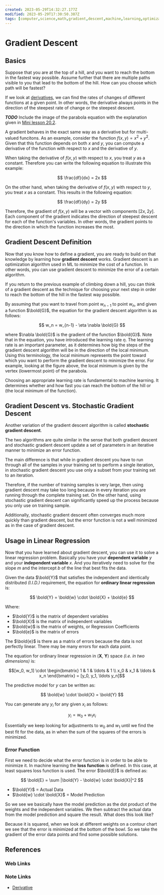 ```yaml
---
created: 2023-05-29T14:32:27.177Z
modified: 2023-05-29T17:30:50.387Z
tags: [computer,science,math,gradient,descent,machine,learning,optimization,pcde,module20]
---
```

# Gradient Descent

## Basics

Suppose that you are at the top of a hill,
and you want to reach the bottom in the fastest way possible.
Assume further that there are multiple paths visible to you that
lead to the bottom of the hill.
How can you choose which path will be fastest?

If we look at [derivatives][-deriv],
we can find the rates of changes of different functions at a given point.
In other words, the derivative always points in the direction of the steepest
rate of change or the steepest descent.

***TODO***
Include the image of the parabola equation with the explanation given in
[Mini lesson 20.2](https://classroom.emeritus.org/courses/1412/pages/mini-lesson-20-dot-2-introduction-to-gradient-descent-40-00?module_item_id=623982).

A gradient behaves in the exact same way as a derivative but for multi-valued funcitons.
As an example, consider the function $f(x, y) = x^2 + y^2$.
Given that this function depends on both $x$ and $y$,
you can compute a derivative of
the function with respect to $x$ and the derivative of $y$.

When taking the derivative of $f(x, y)$ with respect to $x$,
you treat $y$ as a constant.
Therefore you can write the following equation to illustrate this example:

$$ \frac{df}{dx} = 2x $$

On the other hand, when taking the derivative of $f(x, y)$ with respect to $y$,
you treat $x$ as a constant.
This results in the following equation:

$$ \frac{df}{dy} = 2y $$

Therefore, the gradient of $f(x, y)$ will be a vector with components $[2x, 2y]$.
Each component of the gradient indicates the direction of steepest descent for
each of the function's variables.
In other words,
the gradient points to the direction in which the function increases the most.

## Gradient Descent Definition

Now that you know how to define a gradient,
you are ready to build on that knowledge by learning how **gradient descent** works.
Gradient descent is an optimization algorithm used in
ML to minimize the cost of a function.
In other words,
you can use gradient descent to minimize the error of a certain algorithm.

If you return to the previous example of climbing down a hill,
you can think of a gradient descent as the technique for
choosing your next step in order to reach the bottom of the hill in
the fastest way possible.

By assuming that you want to travel from point $w_{n-1}$ to point $w_n$,
and given a function $\bold{G}$,
the equation for the gradient descent algorithm is as follows:

$$ w_n = w_{n-1} - \eta \nabla \bold{G} $$

where $\nabla \bold{G}$ is the gradient of the function $\bold{G}$.
Note that in the equation,
you have introduced the learning rate $\eta$.
The learning rate is an important parameter,
as it determines how big the steps of the gradient descent algorithm will be in
the direction of the local minimum.
Using this terminology,
the local minimum represents the point toward which you want to
perform the gradient descent to minimize the error.
For example,
looking at the figure above, the local minimum is given by
the vertex (lowermost point) of the parabola.

Choosing an appropriate learning rate is fundamental to machine learning.
It determines whether and how fast you can reach the bottom of the hill or
(the local minimum of the function).

## Gradient Descent vs. Stochastic Gradient Descent

Another variation of
the gradient descent algorithm is called **stochastic gradient descent**.

The two algorithms are quite similar in the sense that both gradient descent and
stochastic gradient descent update a set of parameters in
an iterative manner to minimize an error function.

The main difference is that while in gradient descent you have to
run through all of the samples in your training set to perform a single iteration,
in stochastic gradient descent you use only
a subset from your training set to an iteration.

Therefore, if the number of training samples is very large,
then using gradient descent may take too long because
in every iteration you are running through the complete training set.
On the other hand,
using stochastic gradient descent can significantly speed up the process because
you only use on training sample.

Additionally, stochastic gradient descent often converges much more quickly than
gradient descent, but
the error function is not a well minimized as in the case of gradient descent.

## Usage in Linear Regression

Now that you have learned about gradient descent,
you can use it to solve a linear regression problem.
Basically you have your **dependent variable** $y$ and
your **independent variable** $x$.
And you iteratively need to solve for the slope $m$ and
the intercept $b$ of the line that best fits the data.

Given the data $\bold{Y}$ that
satisfies the independent and identically distributed *(I.I.D.)* requirement,
the equation for **ordinary linear regression** is:

$$ \bold{Y} = \bold{w} \cdot \bold{X} + \bold{e} $$

Where:

* $\bold{Y}$ is the matrix of dependent variables
* $\bold{X}$ is the matrix of independent variables
* $\bold{w}$ is the matrix of weights, or Regression Coefficients
* $\bold{e}$ is the matrix of errors

The $\bold{e}$ is there as a matrix of errors because
the data is not perfectly linear.
There may be many errors for each data point.

The equation for ordinary linear regression in (**X**, **Y**) space
*(i.e. in two dimensions)* is:

$$[w_0, w_1] \cdot \begin{bmatrix} 1 & 1 & \ldots & 1
\\ x_0 & x_1 & \ldots &  x_n \end{bmatrix} =
[y_0, y_1, \ldots y_n]$$

The predictive model for $y$ can be written as:

$$ \bold{w} \cdot \bold{X} = \bold{Y} $$

You can generate any $y_i$ for any given $x_i$ as follows:

$$ y_i = w_0 + w_1 x_i $$

Essentially we keep looking for adjustments to $w_0$ and $w_1$ until
we find the best fit for the data,
as in when the sum of the squares of the errors is minimized.

### Error Function

First we need to decide what the error function is in order to
be able to minimize it.
In machine learning the **loss function** is defined.
In this case,
at least squares loss function is used.
The error $\bold{E}$ is defined as:

$$ \bold{E} = \sum |\bold{Y} - \bold{w} \cdot \bold{X}|^2 $$

* $\bold{Y}$ = Actual Data
* $\bold{w} \cdot \bold{X}$ = Model Prediction

So we see we basically have the model prediction as the dot product of the weights and
the independent variables.
We then subtract the actual data from the model prediction and
square the result.
What does this look like?

Because it is squared, when we look at different weights on a contour chart we
see that the error is minimized at the bottom of the bowl.
So we take the gradient of the error data points and
find some possible solutions.

## References

### Web Links

<!-- Hidden References -->

### Note Links

* [Derivative][-deriv]

<!-- Hidden References -->
[-deriv]: derivative.md "Derivative"
